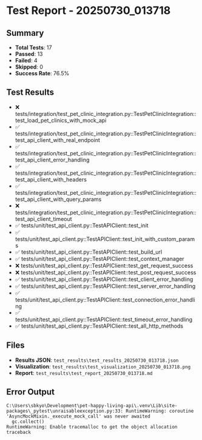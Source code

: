 # Test Report - 20250730_013718

## Summary

- **Total Tests**: 17
- **Passed**: 13
- **Failed**: 4
- **Skipped**: 0
- **Success Rate**: 76.5%

## Test Results

- ❌ tests/integration/test_pet_clinic_integration.py::TestPetClinicIntegration::test_load_pet_clinics_with_mock_api
- ✅ tests/integration/test_pet_clinic_integration.py::TestPetClinicIntegration::test_api_client_with_real_endpoint
- ✅ tests/integration/test_pet_clinic_integration.py::TestPetClinicIntegration::test_api_client_error_handling
- ✅ tests/integration/test_pet_clinic_integration.py::TestPetClinicIntegration::test_api_client_with_headers
- ✅ tests/integration/test_pet_clinic_integration.py::TestPetClinicIntegration::test_api_client_with_query_params
- ❌ tests/integration/test_pet_clinic_integration.py::TestPetClinicIntegration::test_api_client_timeout
- ✅ tests/unit/test_api_client.py::TestAPIClient::test_init
- ✅ tests/unit/test_api_client.py::TestAPIClient::test_init_with_custom_params
- ✅ tests/unit/test_api_client.py::TestAPIClient::test_build_url
- ✅ tests/unit/test_api_client.py::TestAPIClient::test_context_manager
- ❌ tests/unit/test_api_client.py::TestAPIClient::test_get_request_success
- ❌ tests/unit/test_api_client.py::TestAPIClient::test_post_request_success
- ✅ tests/unit/test_api_client.py::TestAPIClient::test_client_error_handling
- ✅ tests/unit/test_api_client.py::TestAPIClient::test_server_error_handling
- ✅ tests/unit/test_api_client.py::TestAPIClient::test_connection_error_handling
- ✅ tests/unit/test_api_client.py::TestAPIClient::test_timeout_error_handling
- ✅ tests/unit/test_api_client.py::TestAPIClient::test_all_http_methods

## Files

- **Results JSON**: `test_results\test_results_20250730_013718.json`
- **Visualization**: `test_results\test_visualization_20250730_013718.png`
- **Report**: `test_results\test_report_20250730_013718.md`

## Error Output

```
C:\Users\sbkyo\Development\pet-happy-living-api\.venv\Lib\site-packages\_pytest\unraisableexception.py:33: RuntimeWarning: coroutine 'AsyncMockMixin._execute_mock_call' was never awaited
  gc.collect()
RuntimeWarning: Enable tracemalloc to get the object allocation traceback

```
